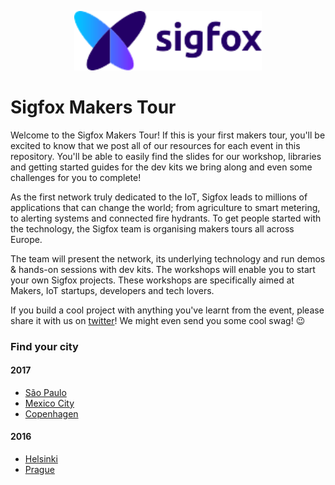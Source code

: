 <p align="center"><img src ="./sigfox.png" width="300"></p>

# Sigfox Makers Tour
Welcome to the Sigfox Makers Tour! If this is your first makers tour, you'll be excited to know that we post all of our resources for each event in this repository. You'll be able to easily find the slides for our workshop, libraries and getting started guides for the dev kits we bring along and even some challenges for you to complete!

As the first network truly dedicated to the IoT, Sigfox leads to millions of applications that can change the world; from agriculture to smart metering, to alerting systems and connected fire hydrants. To get people started with the technology, the Sigfox team is organising makers tours all across Europe.

The team will present the network, its underlying technology and run demos & hands-on sessions with dev kits. The workshops will enable you to start your own Sigfox projects. These workshops are specifically aimed at Makers, IoT startups, developers and tech lovers.

If you build a cool project with anything you've learnt from the event, please share it with us on [twitter](https://twitter.com/sigfox)! We might even send you some cool swag! 😉

### Find your city
#### 2017
* [São Paulo](./city/saopaulo.md)
* [Mexico City](./city/mexicocity.md)
* [Copenhagen](./city/copenhagen.md)

#### 2016
* [Helsinki](./city/helsinki.md)
* [Prague](./city/prague.md)
